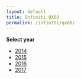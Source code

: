 ```yaml
---
layout: default
title: Infiniti QX60
permalink: /infiniti/qx60/
---
```

**Select year**

- [2014](/infiniti/qx60/2014/)
- [2015](/infiniti/qx60/2015/)
- [2016](/infiniti/qx60/2016/)
- [2017](/infiniti/qx60/2017/)